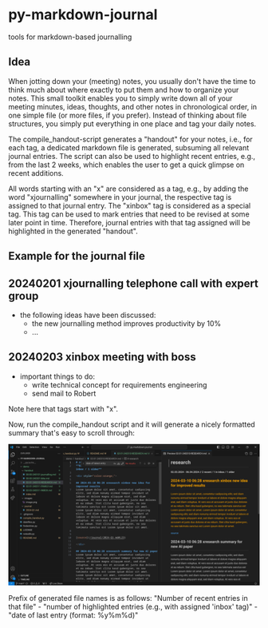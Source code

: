 # py-markdown-journal
tools for markdown-based journalling

## Idea
When jotting down your (meeting) notes, you usually don't have the time to think much about where exactly to put them and how to organize your notes.
This small toolkit enables you to simply write down all of your meeting minutes, ideas, thoughts, and other notes in chronological order, in one simple file (or more files, if you prefer).
Instead of thinking about file structures, you simply put everything in one place and tag your daily notes.

The compile\_handout-script generates a "handout" for your notes, i.e., for each tag, a dedicated markdown file is generated, subsuming all relevant journal entries.
The script can also be used to highlight recent entries, e.g., from the last 2 weeks, which enables the user to get a quick glimpse on recent additions.

All words starting with an "x" are considered as a tag, e.g., by adding the word "xjournalling" somewhere in your journal, the respective tag is assigned to that journal entry.
The "xinbox" tag is considered as a special tag. This tag can be used to mark entries that need to be revised at some later point in time.
Therefore, journal entries with that tag assigned will be highlighted in the generated "handout".


## Example for the journal file
## 20240201 xjournalling telephone call with expert group
- the following ideas have been discussed:
  - the new journalling method improves productivity by 10%
  - ...

## 20240203 xinbox meeting with boss
- important things to do:
  - write technical concept for requirements engineering
  - send mail to Robert



Note here that tags start with "x".

Now, run the compile\_handout script and it will generate a nicely formatted summary that's easy to scroll through:

![the generated handout files, opened in VS code](demo/images/image.png)

Prefix of generated file names is as follows:
"Number of recent entries in that file" - "number of highlighted entries (e.g., with assigned 'inbox' tag)" - "date of last entry (format: %y%m%d)"
